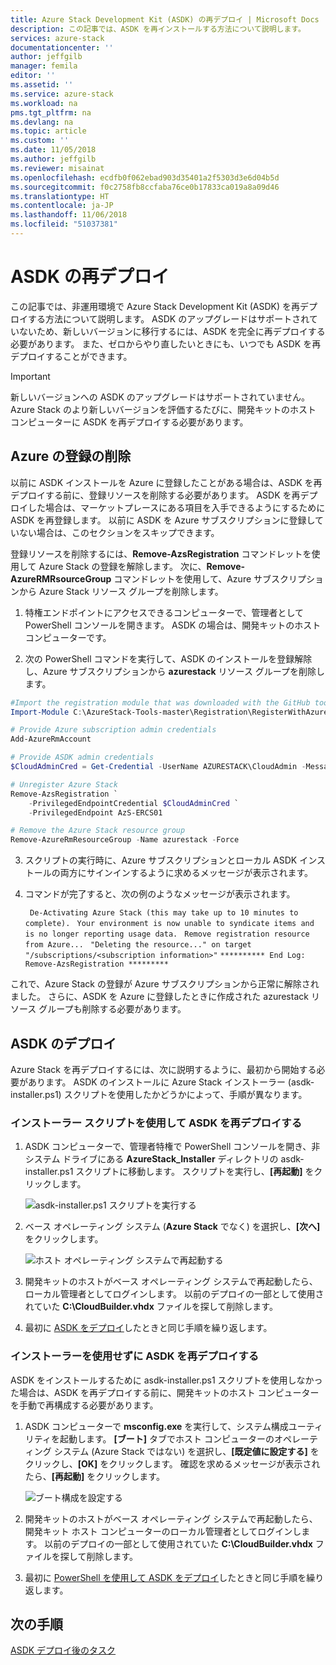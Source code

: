 ```yaml
---
title: Azure Stack Development Kit (ASDK) の再デプロイ | Microsoft Docs
description: この記事では、ASDK を再インストールする方法について説明します。
services: azure-stack
documentationcenter: ''
author: jeffgilb
manager: femila
editor: ''
ms.assetid: ''
ms.service: azure-stack
ms.workload: na
pms.tgt_pltfrm: na
ms.devlang: na
ms.topic: article
ms.custom: ''
ms.date: 11/05/2018
ms.author: jeffgilb
ms.reviewer: misainat
ms.openlocfilehash: ecdfb0f062ebad903d35401a2f5303d3e6d04b5d
ms.sourcegitcommit: f0c2758fb8ccfaba76ce0b17833ca019a8a09d46
ms.translationtype: HT
ms.contentlocale: ja-JP
ms.lasthandoff: 11/06/2018
ms.locfileid: "51037381"
---
```

# <a name="redeploy-the-asdk"></a>ASDK の再デプロイ
この記事では、非運用環境で Azure Stack Development Kit (ASDK) を再デプロイする方法について説明します。 ASDK のアップグレードはサポートされていないため、新しいバージョンに移行するには、ASDK を完全に再デプロイする必要があります。 また、ゼロからやり直したいときにも、いつでも ASDK を再デプロイすることができます。

> [!IMPORTANT]
> 新しいバージョンへの ASDK のアップグレードはサポートされていません。 Azure Stack のより新しいバージョンを評価するたびに、開発キットのホスト コンピューターに ASDK を再デプロイする必要があります。

## <a name="remove-azure-registration"></a>Azure の登録の削除 
以前に ASDK インストールを Azure に登録したことがある場合は、ASDK を再デプロイする前に、登録リソースを削除する必要があります。 ASDK を再デプロイした場合は、マーケットプレースにある項目を入手できるようにするために ASDK を再登録します。 以前に ASDK を Azure サブスクリプションに登録していない場合は、このセクションをスキップできます。

登録リソースを削除するには、**Remove-AzsRegistration** コマンドレットを使用して Azure Stack の登録を解除します。 次に、**Remove-AzureRMRsourceGroup** コマンドレットを使用して、Azure サブスクリプションから Azure Stack リソース グループを削除します。

1. 特権エンドポイントにアクセスできるコンピューターで、管理者として PowerShell コンソールを開きます。 ASDK の場合は、開発キットのホスト コンピューターです。

2. 次の PowerShell コマンドを実行して、ASDK のインストールを登録解除し、Azure サブスクリプションから **azurestack** リソース グループを削除します。

  ```Powershell    
  #Import the registration module that was downloaded with the GitHub tools
  Import-Module C:\AzureStack-Tools-master\Registration\RegisterWithAzure.psm1

  # Provide Azure subscription admin credentials
  Add-AzureRmAccount

  # Provide ASDK admin credentials
  $CloudAdminCred = Get-Credential -UserName AZURESTACK\CloudAdmin -Message "Enter the cloud domain credentials to access the privileged endpoint"

  # Unregister Azure Stack
  Remove-AzsRegistration `
      -PrivilegedEndpointCredential $CloudAdminCred `
      -PrivilegedEndpoint AzS-ERCS01

  # Remove the Azure Stack resource group
  Remove-AzureRmResourceGroup -Name azurestack -Force
  ```

3. スクリプトの実行時に、Azure サブスクリプションとローカル ASDK インストールの両方にサインインするように求めるメッセージが表示されます。
4. コマンドが完了すると、次の例のようなメッセージが表示されます。

    ` De-Activating Azure Stack (this may take up to 10 minutes to complete).` ` Your environment is now unable to syndicate items and is no longer reporting usage data.`
    ` Remove registration resource from Azure...`
    ` "Deleting the resource..." on target "/subscriptions/<subscription information>"`
    ` ********** End Log: Remove-AzsRegistration ********* `



これで、Azure Stack の登録が Azure サブスクリプションから正常に解除されました。 さらに、ASDK を Azure に登録したときに作成された azurestack リソース グループも削除する必要があります。

## <a name="deploy-the-asdk"></a>ASDK のデプロイ
Azure Stack を再デプロイするには、次に説明するように、最初から開始する必要があります。 ASDK のインストールに Azure Stack インストーラー (asdk-installer.ps1) スクリプトを使用したかどうかによって、手順が異なります。

### <a name="redeploy-the-asdk-using-the-installer-script"></a>インストーラー スクリプトを使用して ASDK を再デプロイする
1. ASDK コンピューターで、管理者特権で PowerShell コンソールを開き、非システム ドライブにある **AzureStack_Installer** ディレクトリの asdk-installer.ps1 スクリプトに移動します。 スクリプトを実行し、**[再起動]** をクリックします。

   ![asdk-installer.ps1 スクリプトを実行する](media/asdk-redeploy/1.png)

2. ベース オペレーティング システム (**Azure Stack** でなく) を選択し、**[次へ]** をクリックします。

   ![ホスト オペレーティング システムで再起動する](media/asdk-redeploy/2.png)

3. 開発キットのホストがベース オペレーティング システムで再起動したら、ローカル管理者としてログインします。 以前のデプロイの一部として使用されていた **C:\CloudBuilder.vhdx** ファイルを探して削除します。 

4. 最初に [ASDK をデプロイ](asdk-install.md)したときと同じ手順を繰り返します。

### <a name="redeploy-the-asdk-without-using-the-installer"></a>インストーラーを使用せずに ASDK を再デプロイする
ASDK をインストールするために asdk-installer.ps1 スクリプトを使用しなかった場合は、ASDK を再デプロイする前に、開発キットのホスト コンピューターを手動で再構成する必要があります。

1. ASDK コンピューターで **msconfig.exe** を実行して、システム構成ユーティリティを起動します。 **[ブート]** タブでホスト コンピューターのオペレーティング システム (Azure Stack ではない) を選択し、**[既定値に設定する]** をクリックし、**[OK]** をクリックします。 確認を求めるメッセージが表示されたら、**[再起動]** をクリックします。

      ![ブート構成を設定する](media/asdk-redeploy/4.png)

2. 開発キットのホストがベース オペレーティング システムで再起動したら、開発キット ホスト コンピューターのローカル管理者としてログインします。 以前のデプロイの一部として使用されていた **C:\CloudBuilder.vhdx** ファイルを探して削除します。 

3. 最初に [PowerShell を使用して ASDK をデプロイ](asdk-deploy-powershell.md)したときと同じ手順を繰り返します。


## <a name="next-steps"></a>次の手順
[ASDK デプロイ後のタスク](asdk-post-deploy.md)





